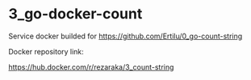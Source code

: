 # 3_go-docker-count
Service docker builded for https://github.com/Ertilu/0_go-count-string

Docker repository link: 

https://hub.docker.com/r/rezaraka/3_count-string
